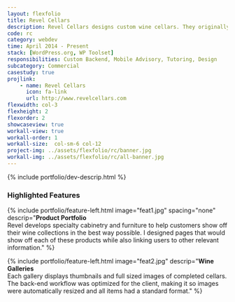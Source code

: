 ```yaml
---
layout: flexfolio
title: Revel Cellars
description: Revel Cellars designs custom wine cellars. They originally needed an update to their non-responsive website in 2014. Afterwards, I continued to assist with updating the design and back-end workflow.
code: rc
category: webdev
time: April 2014 - Present
stack: [WordPress.org, WP Toolset]
responsibilities: Custom Backend, Mobile Advisory, Tutoring, Design
subcategory: Commercial
casestudy: true
projlink:
    - name: Revel Cellars
      icon: fa-link
      url: http://www.revelcellars.com
flexwidth: col-3
flexheight: 2
flexorder: 2
showcaseview: true
workall-view: true
workall-order: 1
workall-size:  col-sm-6 col-12
project-img: ../assets/flexfolio/rc/banner.jpg
workall-img: ../assets/flexfolio/rc/all-banner.jpg
---
```


{% include portfolio/dev-descrip.html %}

<h3>Highlighted Features</h3>

{% include portfolio/feature-left.html
    image="feat1.jpg"
    spacing="none"
    descrip="<strong>Product Portfolio</strong><br />Revel develops specialty cabinetry and furniture to help customers show off their wine collections in the best way possible. I designed pages that would show off each of these products while also linking users to other relevant information." %}

{% include portfolio/feature-left.html
    image="feat2.jpg"
    descrip="<strong>Wine Galleries</strong><br />Each gallery displays thumbnails and full sized images of completed cellars. The back-end workflow was optimized for the client, making it so images were automatically resized and all items had a standard format." %}